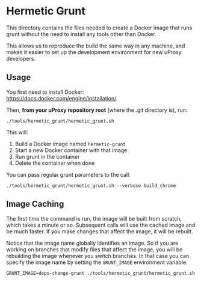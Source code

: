# Hermetic Grunt

This directory contains the files needed to create a Docker image that runs
grunt without the need to install any tools other than Docker.

This allows us to reproduce the build the same way in any machine, and makes it
easier to set up the development environment for new uProxy developers.

## Usage

You first need to install Docker: https://docs.docker.com/engine/installation/.

Then, **from your uProxy repository root** (where the .git directory is), run:
````
./tools/hermetic_grunt/hermetic_grunt.sh
````

This will:
1. Build a Docker image named `hermetic-grunt`
1. Start a new Docker container with that image
1. Run grunt in the container
1. Delete the container when done

You can pass regular grunt parameters to the call:
````
./tools/hermetic_grunt/hermetic_grunt.sh --verbose build_chrome
````

## Image Caching

The first time the command is run, the image will be built from scratch, which
takes a minute or so. Subsequent calls will use the cached image and be
much faster. If you make changes that affect the image, it will be rebuilt.

Notice that the image name globally identifies an image. So if you are working
on branches that modify files that affect the image, you will be rebuilding the
image whenever you switch branches. In that case you can specify the image name
by setting the `GRUNT_IMAGE` environment variable:
````
GRUNT_IMAGE=deps-change-grunt ./tools/hermetic_grunt/hermetic_grunt.sh
````
